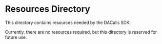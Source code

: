 # Resources Directory

This directory contains resources needed by the DACalls SDK.

Currently, there are no resources required, but this directory is reserved for future use.
